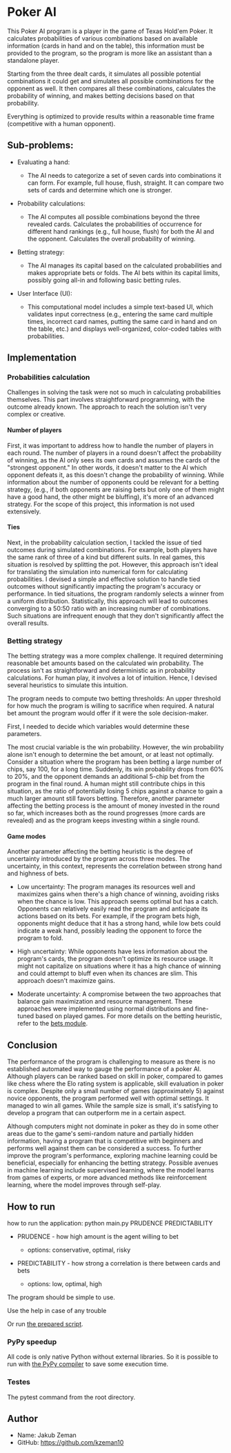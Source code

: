 # Poker AI
This Poker AI program is a player in the game of Texas Hold'em Poker. It calculates probabilities of various combinations based on available information (cards in hand and on the table), this information must be provided to the program, so the program is more like an assistant than a standalone player.

Starting from the three dealt cards, it simulates all possible potential combinations it could get and simulates all possible combinations for the opponent as well. It then compares all these combinations, calculates the probability of winning, and makes betting decisions based on that probability.

Everything is optimized to provide results within a reasonable time frame (competitive with a human opponent).

## Sub-problems:
- Evaluating a hand:
  - The AI needs to categorize a set of seven cards into combinations it can form. For example, full house, flush, straight. It can compare two sets of cards and determine which one is stronger.

- Probability calculations:
  - The AI computes all possible combinations beyond the three revealed cards. Calculates the probabilities of occurrence for different hand rankings (e.g., full house, flush) for both the AI and the opponent. Calculates the overall probability of winning.

- Betting strategy:
  - The AI manages its capital based on the calculated probabilities and makes appropriate bets or folds. The AI bets within its capital limits, possibly going all-in and following basic betting rules.

- User Interface (UI):
  - This computational model includes a simple text-based UI, which validates input correctness (e.g., entering the same card multiple times, incorrect card names, putting the same card in hand and on the table, etc.) and displays well-organized, color-coded tables with probabilities.

## Implementation

### Probabilities calculation
Challenges in solving the task were not so much in calculating probabilities themselves. This part involves straightforward programming, with the outcome already known. The approach to reach the solution isn't very complex or creative.

#### Number of players
First, it was important to address how to handle the number of players in each round. The number of players in a round doesn't affect the probability of winning, as the AI only sees its own cards and assumes the cards of the "strongest opponent." In other words, it doesn't matter to the AI which opponent defeats it, as this doesn't change the probability of winning. While information about the number of opponents could be relevant for a betting strategy, (e.g., if both opponents are raising bets but only one of them might have a good hand, the other might be bluffing), it's more of an advanced strategy. For the scope of this project, this information is not used extensively.

#### Ties
Next, in the probability calculation section, I tackled the issue of tied outcomes during simulated combinations. For example, both players have the same rank of three of a kind but different suits. In real games, this situation is resolved by splitting the pot. However, this approach isn't ideal for translating the simulation into numerical form for calculating probabilities. I devised a simple and effective solution to handle tied outcomes without significantly impacting the program's accuracy or performance. In tied situations, the program randomly selects a winner from a uniform distribution. Statistically, this approach will lead to outcomes converging to a 50:50 ratio with an increasing number of combinations. Such situations are infrequent enough that they don't significantly affect the overall results.

### Betting strategy
The betting strategy was a more complex challenge. It required determining reasonable bet amounts based on the calculated win probability. The process isn't as straightforward and deterministic as in probability calculations. For human play, it involves a lot of intuition. Hence, I devised several heuristics to simulate this intuition.

The program needs to compute two betting thresholds: An upper threshold for how much the program is willing to sacrifice when required. A natural bet amount the program would offer if it were the sole decision-maker.

First, I needed to decide which variables would determine these parameters.

The most crucial variable is the win probability. However, the win probability alone isn't enough to determine the bet amount, or at least not optimally. Consider a situation where the program has been betting a large number of chips, say 100, for a long time. Suddenly, its win probability drops from 60% to 20%, and the opponent demands an additional 5-chip bet from the program in the final round. A human might still contribute chips in this situation, as the ratio of potentially losing 5 chips against a chance to gain a much larger amount still favors betting. Therefore, another parameter affecting the betting process is the amount of money invested in the round so far, which increases both as the round progresses (more cards are revealed) and as the program keeps investing within a single round.

#### Game modes
Another parameter affecting the betting heuristic is the degree of uncertainty introduced by the program across three modes. The uncertainty, in this context, represents the correlation between strong hand and highness of bets.

- Low uncertainty: The program manages its resources well and maximizes gains when there's a high chance of winning, avoiding risks when the chance is low. This approach seems optimal but has a catch. Opponents can relatively easily read the program and anticipate its actions based on its bets. For example, if the program bets high, opponents might deduce that it has a strong hand, while low bets could indicate a weak hand, possibly leading the opponent to force the program to fold.

- High uncertainty: While opponents have less information about the program's cards, the program doesn't optimize its resource usage. It might not capitalize on situations where it has a high chance of winning and could attempt to bluff even when its chances are slim. This approach doesn't maximize gains.

- Moderate uncertainty: A compromise between the two approaches that balance gain maximization and resource management. These approaches were implemented using normal distributions and fine-tuned based on played games. For more details on the betting heuristic, refer to the [bets module](src/bets.py).

## Conclusion
The performance of the program is challenging to measure as there is no established automated way to gauge the performance of a poker AI. Although players can be ranked based on skill in poker, compared to games like chess where the Elo rating system is applicable, skill evaluation in poker is complex. Despite only a small number of games (approximately 5) against novice opponents, the program performed well with optimal settings. It managed to win all games. While the sample size is small, it's satisfying to develop a program that can outperform me in a certain aspect.

Although computers might not dominate in poker as they do in some other areas due to the game's semi-random nature and partially hidden information, having a program that is competitive with beginners and performs well against them can be considered a success. To further improve the program's performance, exploring machine learning could be beneficial, especially for enhancing the betting strategy. Possible avenues in machine learning include supervised learning, where the model learns from games of experts, or more advanced methods like reinforcement learning, where the model improves through self-play.

## How to run

how to run the application: python main.py PRUDENCE PREDICTABILITY
- PRUDENCE - how high amount is the agent willing to bet
  - options: conservative, optimal, risky

- PREDICTABILITY - how strong a correlation is there between cards and bets
  - options: low, optimal, high

The program should be simple to use.

Use the help in case of any trouble

Or run [the prepared script](run.sh).

### PyPy speedup
All code is only native Python without external libraries. So it is possible to run with [the PyPy compiler](https://www.pypy.org/) to save some execution time.

### Testes
The pytest command from the root directory.


## Author
- Name: Jakub Zeman
- GitHub: https://github.com/kzeman10
